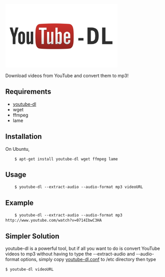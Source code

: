 <img src="./images/youtube-dl.jpg" width=350>

Download videos from YouTube and convert them to mp3!


## Requirements

  * [youtube-dl](https://github.com/rg3/youtube-dl)
  * wget
  * ffmpeg
  * lame


## Installation

On Ubuntu, 

```
    $ apt-get install youtube-dl wget ffmpeg lame
```


## Usage

```
    $ youtube-dl --extract-audio --audio-format mp3 videoURL
```


## Example

```
    $ youtube-dl --extract-audio --audio-format mp3 http://www.youtube.com/watch?v=0714IbwC3HA
```

## Simpler Solution
youtube-dl is a powerful tool, but if all you want to do is convert YouTube videos to mp3 without having to type the --extract-audio and --audio-format options, simply copy [youtube-dl.conf](https://github.com/davidclin/youtube-dl-mp3/blob/master/youtube-dl.conf) to /etc directory then type

```
$ youtube-dl videoURL
```



